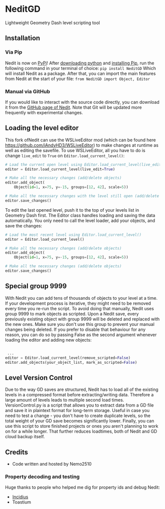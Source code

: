 # NeditGD

 Lightweight Geometry Dash level scripting tool

## Installation

### Via Pip

 Nedit is now on [PyPi](https://pypi.org/project/NeditGD/)! After [downloading python](https://www.python.org/downloads/) and [installing Pip](https://pip.pypa.io/en/stable/installation/), run the following command in your terminal of choice:
`pip install NeditGD`
 Which will install Nedit as a package. After that, you can import the main features from Nedit at the start of your file:
`from NeditGD import Object, Editor`

### Manual via GitHub

 If you would like to interact with the source code directly, you can download it from the [GitHub page of Nedit](https://github.com/Boris-Filin/NeditGD).
 Note that Git will be updated more frequently with experimental changes.

## Loading the level editor
 This fork ofNedit can use the WSLiveEditor mod (which can be found here https://github.com/iAndyHD3/WSLiveEditor)
 to make changes at runtime as well as editing the savefile.
 To use WSLiveEditor, all you have to do is change `live_edit` to `True` on `Editor.load_current_level()`:
 

```python
# Load the current open level using Editor.load_current_level(live_edit=True)
editor = Editor.load_current_level(live_edit=True)

# Make all the necessary changes (add/delete objects)
editor.add_object(
    Object(id=1, x=75, y=-15, groups=[12, 42], scale=5))

# Make all the necessary changes with the level still open (add/delete objects)
editor.save_changes()
```


To edit the last opened level, push it to the top of your levels list in Geometry Dash first.
The Editor class handles loading and saving the data automatically. You only need to call the level loader, add your objects, and save the changes:

```python
# Load the most recent level using Editor.load_current_level()
editor = Editor.load_current_level()

# Make all the necessary changes (add/delete objects)
editor.add_object(
    Object(id=1, x=75, y=-15, groups=[12, 42], scale=5))

# Make all the necessary changes (add/delete objects)
editor.save_changes()
```

## Special group 9999

 With Nedit you can add tens of thousands of objects to your level at a time. If your development process is iterative, they might need to be removed every time you re-run the script. To avoid doing that manually, Nedit uses group 9999 to mark objects as scripted. Upon a Nedit save, every previously existing object with group 9999 will be deleted and replaced with the new ones. Make sure you don't use this group to prevent your manual changes being deleted.
 If you prefer to disable that behaviour for any reason, you can do so by passing False as the second argument whenever loading the editor and adding new objects:

```python

 ...
editor = Editor.load_current_level(remove_scripted=False)
editor.add_objects(your_object_list, mark_as_scripted=False)
```

## Level Version Control

 Due to the way GD saves are structured, Nedit has to load all of the existing levels in a compressed format before extracting/writing data. Therefore a large amount of levels leads to multiple second load times.
 VersionControl.py is a script that allows you to extract data from a GD file and save it in plaintext format for long-term storage. Useful in case you need to test a change - you don't have to create duplicate levels, so the total weight of your GD save becomes significantly lower.
 Finally, you can use this script to store finished projects or ones you aren't planning to work on for a while longer. That further reduces loadtimes, both of Nedit and GD cloud backup itself.

## Credits

* Code written and hosted by Nemo2510

### Property decoding and testing

Huge thanks to people who helped me dig for property ids and debug Nedit:

* [Incidius](https://github.com/Incidius)
* Toastium
